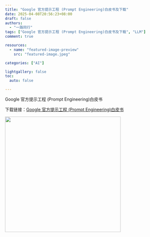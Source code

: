 ```yaml
---
title: "Google 官方提示工程 (Prompt Engineering)白皮书及下载"
date: 2025-04-08T20:56:23+08:00
draft: false
authors:
  - "一路同行"
tags: ["Google 官方提示工程 (Prompt Engineering)白皮书及下载", "LLM"]
comment: true

resources:
  - name: "featured-image-preview"
    src: "featured-image.jpeg"

categories: ["AI"]

lightgallery: false
toc:
  auto: false

---
```


Google 官方提示工程 (Prompt Engineering)白皮书

<!--more-->

下载链接：[Google 官方提示工程 (Prompt Engineering)白皮书](Google%20官方提示工程%20(Prompt%20Engineering)白皮书.pdf)

<img src="https://myblog.yilutongxing.dev/google-%E5%AE%98%E6%96%B9%E6%8F%90%E7%A4%BA%E5%B7%A5%E7%A8%8B-prompt-engineering%E7%99%BD%E7%9A%AE%E4%B9%A6/featured-image.jpeg" title="" alt="" width="382">
